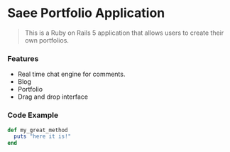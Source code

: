 # Saee Portfolio Application

> This is a Ruby on Rails 5 application that allows users to create their own portfolios.

### Features

- Real time chat engine for comments.
- Blog
- Portfolio
- Drag and drop interface

### Code Example

```ruby
def my_great_method
  puts "here it is!"
end
```